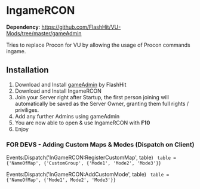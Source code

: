 # IngameRCON

**Dependency**: https://github.com/FlashHit/VU-Mods/tree/master/gameAdmin

Tries to replace Procon for VU by allowing the usage of Procon commands ingame.

## Installation
1. Download and Install [gameAdmin](https://github.com/FlashHit/VU-Mods/tree/master/gameAdmin) by FlashHit
2. Download and Install IngameRCON
3. Join your Server right after Startup, the first person joining will automatically be saved as the Server Owner, granting them full rights / priviliges.
4. Add any further Admins using gameAdmin 
5. You are now able to open & use IngameRCON with **F10**
6. Enjoy

### FOR DEVS - Adding Custom Maps & Modes (Dispatch on Client)
Events:Dispatch('InGameRCON:RegisterCustomMap', table)
``` table = {'NameOfMap', {'CustomGroup', {'Mode1', 'Mode2', 'Mode3'}}```

Events:Dispatch('InGameRCON:AddCustomMode', table)
``` table = {'NameOfMap', {'Mode1', Mode2', 'Mode3'}}```
